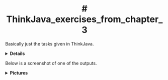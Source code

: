 <h1 align="center"># ThinkJava_exercises_from_chapter_3</h1>
    
Basically just the tasks given in ThinkJava.

<details><summary><strong>Details</strong></summary> <p>
These tasks allowed me to make converters, using scanners and some simple calculus.
I hadn't played around with scanners all that much, and since I am still new in the game of programming, I spend waaayy to long on just figuring out, what to put where.
    
It was actually a bit harder, than it looks, cause the mini-game wouldn't let me insert any boundaries (initially I wanted to have a number between 1 and 100, but it kept adding radix and wouldn't run it, no matter, what I tried.
So now the game is just a little bit harder. :D

</p>
</details>

Below is a screenshot of one of the outputs.

<details><summary><strong>Pictures</strong></summary> <p>

![image](https://user-images.githubusercontent.com/89967283/132376564-5146e873-8f5d-45fd-9bec-2729a3f7da5a.png)
)

</p>
</details>
